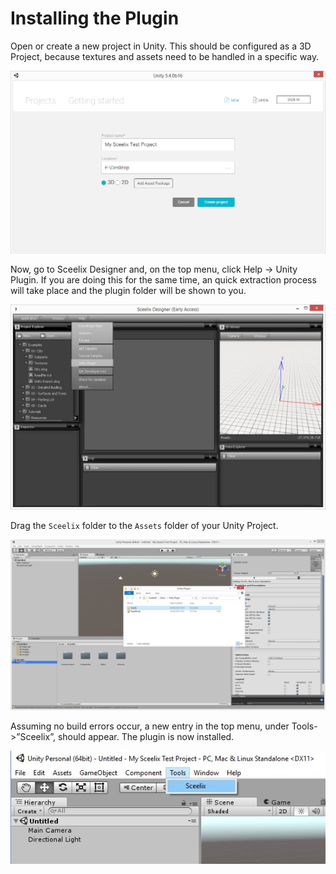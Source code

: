 # Installing the Plugin

Open or create a new project in Unity. This should be configured as a 3D Project, because textures and assets need to be handled in a specific way.

![](images/UnityPlugin_01.png)

Now, go to Sceelix Designer and, on the top menu, click Help -> Unity Plugin. If you are doing this for the same time, an quick extraction process will take place and the plugin folder will be shown to you.

![](images/UnityPlugin_03.png)

Drag the `Sceelix` folder to the `Assets` folder of your Unity Project.

![](images/UnityPlugin_04.png)

Assuming no build errors occur, a new entry in the top menu, under Tools->”Sceelix”, should appear. The plugin is now installed.

![](images/UnityPluginToolMenu.png)
